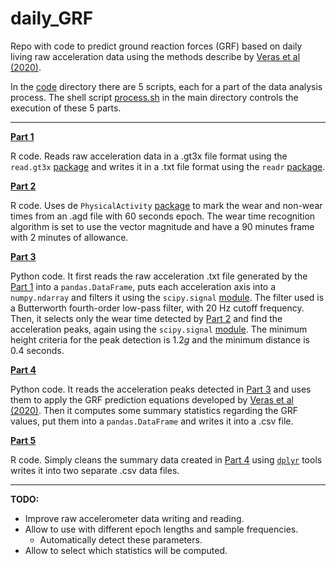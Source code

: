 # daily_GRF

Repo with code to predict ground reaction forces (GRF) based on daily living raw acceleration data using the methods describe by [Veras et al (2020)](https://link.springer.com/article/10.1007/s00198-020-05295-2).

In the [code](code/) directory there are 5 scripts, each for a part of the data analysis process. The shell script [process.sh](process.sh) in the main directory controls the execution of these 5 parts.

---

**[Part 1](code/part1_gt3x_to_txt.R)**

R code. Reads raw acceleration data in a .gt3x file format using the `read.gt3x` [package](https://github.com/THLfi/read.gt3x) and writes it in a .txt file format using the `readr` [package](https://readr.tidyverse.org).


**[Part 2](code/part2_mark_wear_time.R)**

R code. Uses de `PhysicalActivity` [package](https://CRAN.R-project.org/package=PhysicalActivity) to mark the wear and non-wear times from an .agd file with 60 seconds epoch. The wear time recognition algorithm is set to use the vector magnitude and have a 90 minutes frame with 2 minutes of allowance.

**[Part 3](code/part3_process_raw_acc.py)**

Python code. It first reads the raw acceleration .txt file generated by the [Part 1](code/part1_gt3x_to_txt.R) into a `pandas.DataFrame`, puts each acceleration axis into a `numpy.ndarray` and filters it using the `scipy.signal` [module](https://docs.scipy.org/doc/scipy/reference/signal.html). The filter used is a Butterworth fourth-order low-pass filter, with 20 Hz cutoff frequency. Then, it selects only the wear time detected by [Part 2](code/part2_mark_wear_time.R) and find the acceleration peaks, again using the `scipy.signal` [module](https://docs.scipy.org/doc/scipy/reference/signal.html). The minimum height criteria for the peak detection is 1.2*g* and the minimum distance is 0.4 seconds.

**[Part 4](code/part4_compute_GRF.py)**

Python code. It reads the acceleration peaks detected in [Part 3](code/part3_process_raw_acc.py) and uses them to apply the GRF prediction equations developed by [Veras et al (2020)](https://link.springer.com/article/10.1007/s00198-020-05295-2). Then it computes some summary statistics regarding the GRF values, put them into a `pandas.DataFrame` and writes it into a .csv file.

**[Part 5](code/part5_clean_df.R)**

R code. Simply cleans the summary data created in [Part 4](code/part4_compute_GRF.py) using [`dplyr`](https://dplyr.tidyverse.org) tools writes it into two separate .csv data files.

---

**TODO:**

-  Improve raw accelerometer data writing and reading.
-  Allow to use with different epoch lengths and sample frequencies.
	+  Automatically detect these parameters.
- Allow to select which statistics will be computed.
